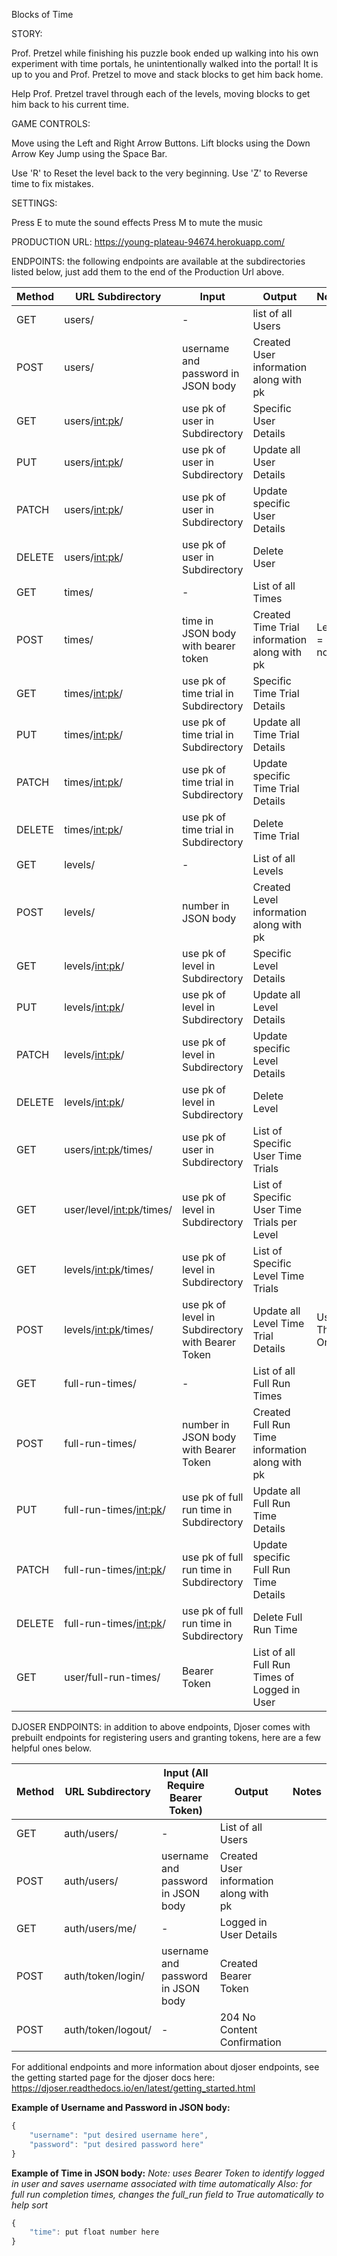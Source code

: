 Blocks of Time

STORY: 

Prof. Pretzel while finishing his puzzle book ended up walking into his own experiment with time portals, he unintentionally walked into the portal!  It is up to you and Prof. Pretzel to move and stack blocks to get him back home.

Help Prof. Pretzel travel through each of the levels, moving blocks to get him back to his current time.

GAME CONTROLS:

Move using the Left and Right Arrow Buttons.
Lift blocks using the Down Arrow Key
Jump using the Space Bar.

Use 'R' to Reset the level back to the very beginning.
Use 'Z' to Reverse time to fix mistakes.

SETTINGS:

Press E to mute the sound effects
Press M to mute the music

PRODUCTION URL: https://young-plateau-94674.herokuapp.com/

ENDPOINTS: the following endpoints are available at the subdirectories listed below, just add them to the end of the Production Url above.

| Method | URL Subdirectory           | Input                                             | Output                                          | Notes           |
| ------ | -------------------------- | ------------------------------------------------- | ----------------------------------------------- | --------------- |
| GET    | users/                     | -                                                 | list of all Users                               |                 |
| POST   | users/                     | username and password in JSON body                | Created User information along with pk          |                 |
| GET    | users/<int:pk>/            | use pk of user in Subdirectory                    | Specific User Details                           |                 |
| PUT    | users/<int:pk>/            | use pk of user in Subdirectory                    | Update all User Details                         |                 |
| PATCH  | users/<int:pk>/            | use pk of user in Subdirectory                    | Update specific User Details                    |                 |
| DELETE | users/<int:pk>/            | use pk of user in Subdirectory                    | Delete User                                     |                 |
| GET    | times/                     | -                                                 | List of all Times                               |                 |
| POST   | times/                     | time in JSON body with bearer token               | Created Time Trial information along with pk    | Level = none    |
| GET    | times/<int:pk>/            | use pk of time trial in Subdirectory              | Specific Time Trial Details                     |                 |
| PUT    | times/<int:pk>/            | use pk of time trial in Subdirectory              | Update all Time Trial Details                   |                 |
| PATCH  | times/<int:pk>/            | use pk of time trial in Subdirectory              | Update specific Time Trial Details              |                 |
| DELETE | times/<int:pk>/            | use pk of time trial in Subdirectory              | Delete Time Trial                               |                 |
| GET    | levels/                    | -                                                 | List of all Levels                              |                 |
| POST   | levels/                    | number in JSON body                               | Created Level information along with pk         |                 |
| GET    | levels/<int:pk>/           | use pk of level in Subdirectory                   | Specific Level Details                          |                 |
| PUT    | levels/<int:pk>/           | use pk of level in Subdirectory                   | Update all Level Details                        |                 |
| PATCH  | levels/<int:pk>/           | use pk of level in Subdirectory                   | Update specific Level Details                   |                 |
| DELETE | levels/<int:pk>/           | use pk of level in Subdirectory                   | Delete Level                                    |                 |
| GET    | users/<int:pk>/times/      | use pk of user in Subdirectory                    | List of Specific User Time Trials               |                 |
| GET    | user/level/<int:pk>/times/ | use pk of level in Subdirectory                   | List of Specific User Time Trials per Level     |                 |
| GET    | levels/<int:pk>/times/     | use pk of level in Subdirectory                   | List of Specific Level Time Trials              |                 |
| POST   | levels/<int:pk>/times/     | use pk of level in Subdirectory with Bearer Token | Update all Level Time Trial Details             | Use This One!   |
| GET    | full-run-times/            | -                                                 | List of all Full Run Times                      |                 |
| POST   | full-run-times/            | number in JSON body with Bearer Token             | Created Full Run Time information along with pk |                 |
| PUT    | full-run-times/<int:pk>/   | use pk of full run time in Subdirectory           | Update all Full Run Time Details                |                 |
| PATCH  | full-run-times/<int:pk>/   | use pk of full run time in Subdirectory           | Update specific Full Run Time Details           |                 |
| DELETE | full-run-times/<int:pk>/   | use pk of full run time in Subdirectory           | Delete Full Run Time                            |                 |
| GET    | user/full-run-times/       | Bearer Token                                      | List of all Full Run Times of Logged in User    |                 |

DJOSER ENDPOINTS: in addition to above endpoints, Djoser comes with prebuilt endpoints for registering users and granting tokens, here are a few helpful ones below.

| Method | URL Subdirectory      | Input (All Require Bearer Token)     | Output                                       | Notes                   |
| ------ | --------------------- | ------------------------------------ | -------------------------------------------- | ----------------------- |
| GET    | auth/users/           | -                                    | List of all Users                            |                         |
| POST   | auth/users/           | username and password in JSON body   | Created User information along with pk       |                         |
| GET    | auth/users/me/        | -                                    | Logged in User Details                       |                         |
| POST   | auth/token/login/     | username and password in JSON body   | Created Bearer Token                         |                         |
| POST   | auth/token/logout/    | -                                    | 204 No Content Confirmation                  |                         |


For additional endpoints and more information about djoser endpoints, see the getting started page for the djoser docs here: 
https://djoser.readthedocs.io/en/latest/getting_started.html


__Example of Username and Password in JSON body:__
``` js
{
    "username": "put desired username here",
    "password": "put desired password here"
}
```

__Example of Time in JSON body:__
_Note: uses Bearer Token to identify logged in user and saves username associated with time automatically_
_Also: for full run completion times, changes the full_run field to True automatically to help sort_
``` js
{
    "time": put float number here
}
```